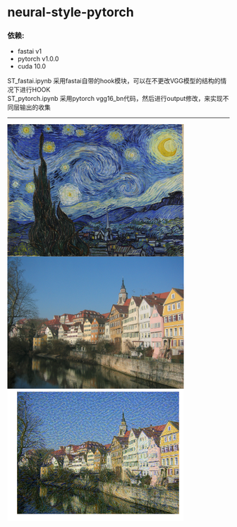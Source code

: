 # neural-style-pytorch

### 依赖:
- fastai v1
- pytorch v1.0.0
- cuda 10.0

ST_fastai.ipynb 采用fastai自带的hook模块，可以在不更改VGG模型的结构的情况下进行HOOK  
ST_pytorch.ipynb 采用pytorch vgg16_bn代码，然后进行output修改，来实现不同层输出的收集  

---
<img src="datasets/style.jpg" width="400" height="300" alt="style" align=left>
<img src="datasets/Tuebingen_Neckarfront.jpg" width="400" height="300" alt="content" align=left>
<img src="datasets/output.png" width="400" height="300" alt="output" align=left>
